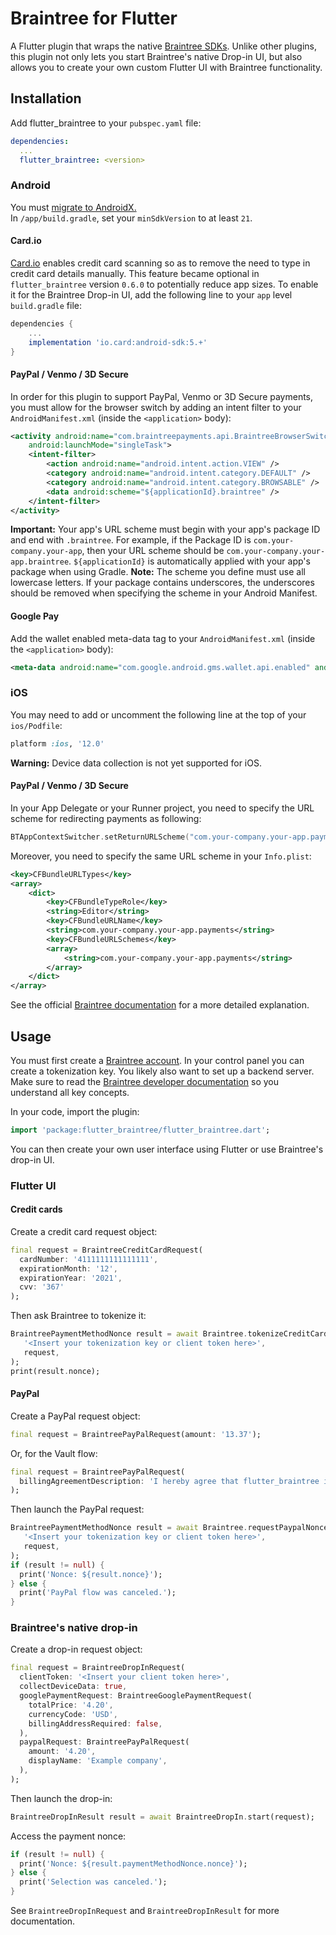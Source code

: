 # Braintree for Flutter

A Flutter plugin that wraps the native [Braintree SDKs](https://www.braintreepayments.com/features/seamless-checkout/drop-in-ui).
Unlike other plugins, this plugin not only lets you start Braintree's native Drop-in UI, but also allows you to create your own custom Flutter UI with Braintree functionality.

## Installation

Add flutter_braintree to your `pubspec.yaml` file:
```yaml
dependencies:
  ...
  flutter_braintree: <version>
```

### Android

You must [migrate to AndroidX.](https://flutter.dev/docs/development/packages-and-plugins/androidx-compatibility)  
In `/app/build.gradle`, set your `minSdkVersion` to at least `21`.

#### Card.io

[Card.io](https://github.com/card-io) enables credit card scanning so as to remove the need to type in credit card details manually.
This feature became optional in `flutter_braintree` version `0.6.0` to potentially reduce app sizes.
To enable it for the Braintree Drop-in UI, add the following line to your `app` level `build.gradle` file:
```gradle
dependencies {
    ...
    implementation 'io.card:android-sdk:5.+'
}
```

#### PayPal / Venmo / 3D Secure

In order for this plugin to support PayPal, Venmo or 3D Secure payments, you must allow for the
browser switch by adding an intent filter to your `AndroidManifest.xml` (inside the `<application>` body):
```xml
<activity android:name="com.braintreepayments.api.BraintreeBrowserSwitchActivity"
    android:launchMode="singleTask">
    <intent-filter>
        <action android:name="android.intent.action.VIEW" />
        <category android:name="android.intent.category.DEFAULT" />
        <category android:name="android.intent.category.BROWSABLE" />
        <data android:scheme="${applicationId}.braintree" />
    </intent-filter>
</activity>
```

**Important:** Your app's URL scheme must begin with your app's package ID and end with `.braintree`. For example, if the Package ID is `com.your-company.your-app`, then your URL scheme should be `com.your-company.your-app.braintree`. `${applicationId}` is automatically applied with your app's package when using Gradle.
**Note:** The scheme you define must use all lowercase letters. If your package contains underscores, the underscores should be removed when specifying the scheme in your Android Manifest.

#### Google Pay

Add the wallet enabled meta-data tag to your `AndroidManifest.xml` (inside the `<application>` body):
```xml
<meta-data android:name="com.google.android.gms.wallet.api.enabled" android:value="true"/>
```

### iOS

You may need to add or uncomment the following line at the top of your `ios/Podfile`:
```ruby
platform :ios, '12.0'
```
**Warning:** Device data collection is not yet supported for iOS.

#### PayPal / Venmo / 3D Secure

In your App Delegate or your Runner project, you need to specify the URL scheme for redirecting payments as following:
```swift 
BTAppContextSwitcher.setReturnURLScheme("com.your-company.your-app.payments")
```

Moreover, you need to specify the same URL scheme in your `Info.plist`: 
```xml
<key>CFBundleURLTypes</key>
<array>
    <dict>
        <key>CFBundleTypeRole</key>
        <string>Editor</string>
        <key>CFBundleURLName</key>
        <string>com.your-company.your-app.payments</string>
        <key>CFBundleURLSchemes</key>
        <array>
            <string>com.your-company.your-app.payments</string>
        </array>
    </dict>
</array>
```

See the official [Braintree documentation](https://developers.braintreepayments.com/guides/paypal/client-side/ios/v4) for a more detailed explanation.

## Usage

You must first create a [Braintree account](https://www.braintreepayments.com/). In your control panel you can create a tokenization key. You likely also want to set up a backend server. Make sure to read the [Braintree developer documentation](https://developers.braintreepayments.com/) so you understand all key concepts.

In your code, import the plugin:
```dart
import 'package:flutter_braintree/flutter_braintree.dart';
```
You can then create your own user interface using Flutter or use Braintree's drop-in UI.

### Flutter UI

#### Credit cards

Create a credit card request object:
```dart
final request = BraintreeCreditCardRequest(
  cardNumber: '4111111111111111',
  expirationMonth: '12',
  expirationYear: '2021',
  cvv: '367'
);
```

Then ask Braintree to tokenize it:
```dart
BraintreePaymentMethodNonce result = await Braintree.tokenizeCreditCard(
   '<Insert your tokenization key or client token here>',
   request,
);
print(result.nonce);
```

#### PayPal

Create a PayPal request object:
```dart
final request = BraintreePayPalRequest(amount: '13.37');
```

Or, for the Vault flow:
```dart
final request = BraintreePayPalRequest(
  billingAgreementDescription: 'I hereby agree that flutter_braintree is great.',
);
```

Then launch the PayPal request:
```dart
BraintreePaymentMethodNonce result = await Braintree.requestPaypalNonce(
   '<Insert your tokenization key or client token here>',
   request,
);
if (result != null) {
  print('Nonce: ${result.nonce}');
} else {
  print('PayPal flow was canceled.');
}
```

### Braintree's native drop-in

Create a drop-in request object:
```dart
final request = BraintreeDropInRequest(
  clientToken: '<Insert your client token here>',
  collectDeviceData: true,
  googlePaymentRequest: BraintreeGooglePaymentRequest(
    totalPrice: '4.20',
    currencyCode: 'USD',
    billingAddressRequired: false,
  ),
  paypalRequest: BraintreePayPalRequest(
    amount: '4.20',
    displayName: 'Example company',
  ),
);
```

Then launch the drop-in:
```dart
BraintreeDropInResult result = await BraintreeDropIn.start(request);
```

Access the payment nonce:
```dart
if (result != null) {
  print('Nonce: ${result.paymentMethodNonce.nonce}');
} else {
  print('Selection was canceled.');
}
```

See `BraintreeDropInRequest` and `BraintreeDropInResult` for more documentation.

